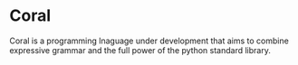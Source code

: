 Coral
=====
Coral is a programming lnaguage under development that aims to combine expressive grammar and the full power of the python standard library.
